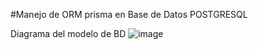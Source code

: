 #Manejo de ORM prisma en Base de Datos POSTGRESQL

Diagrama del modelo de BD
![image](https://github.com/user-attachments/assets/12baabed-6ee3-43c9-bd82-9e13db1e4cfa)
